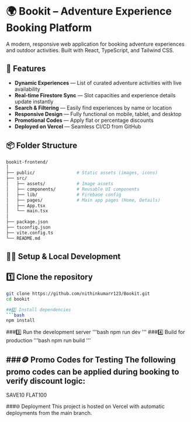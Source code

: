 # 🌍 Bookit – Adventure Experience Booking Platform

A modern, responsive web application for booking adventure experiences and outdoor activities. Built with React, TypeScript, and Tailwind CSS.

## 🚀 Features

- **Dynamic Experiences** — List of curated adventure activities with live availability
- **Real-time Firestore Sync** — Slot capacities and experience details update instantly
- **Search & Filtering** — Easily find experiences by name or location
- **Responsive Design** — Fully functional on mobile, tablet, and desktop
- **Promotional Codes** — Apply flat or percentage discounts
- **Deployed on Vercel** — Seamless CI/CD from GitHub

## 📦 Folder Structure

```bash
bookit-frontend/
│
├── public/                # Static assets (images, icons)
├── src/
│   ├── assets/            # Image assets
│   ├── components/        # Reusable UI components
│   ├── lib/               # Firebase config
│   ├── pages/             # Main app pages (Home, Details)
│   ├── App.tsx
│   └── main.tsx
│
├── package.json
├── tsconfig.json
├── vite.config.ts
└── README.md
```

## 🧑‍💻 Setup & Local Development

## 1️⃣ Clone the repository
```bash
git clone https://github.com/nithinkumarr123/Bookit.git
cd bookit

##2️⃣ Install dependencies
```bash
npm install
```
###3️⃣ Run the development server
'''bash
npm run dev
'''
###4️⃣ Build for production
'''bash
npm run build
'''

###🪙 Promo Codes for Testing
The following promo codes can be applied during booking to verify discount logic:
- 
SAVE10
FLAT100

###🌐 Deployment
This project is hosted on Vercel with automatic deployments from the main branch.
